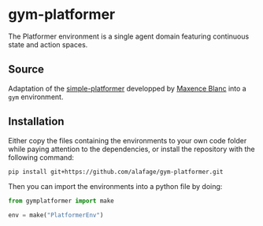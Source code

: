 # gym-platformer

The Platformer environment is a single agent domain featuring continuous state and action spaces.

## Source

Adaptation of the [simple-platformer](https://github.com/maxenceblanc/simple-platformer) developped by [Maxence Blanc](https://github.com/maxenceblanc) into a `gym` environment.

## Installation

Either copy the files containing the environments to your own code folder while paying attention to the dependencies, or install the repository with the following command:

```sh
pip install git+https://github.com/alafage/gym-platformer.git
```

Then you can import the environments into a python file by doing:

```python
from gymplatformer import make

env = make("PlatformerEnv")
```
